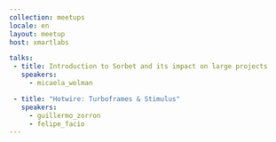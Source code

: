 ```yaml
---
collection: meetups
locale: en
layout: meetup
host: xmartlabs

talks:
 - title: Introduction to Sorbet and its impact on large projects
   speakers:
     - micaela_wolman

 - title: "Hotwire: Turboframes & Stimulus"
   speakers:
     - guillermo_zorron
     - felipe_facio
---
```

